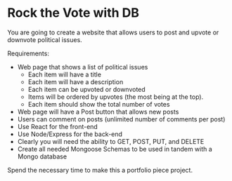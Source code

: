# Rock the Vote with DB

You are going to create a website that allows users to post and upvote or downvote political issues.

Requirements:
* Web page that shows a list of political issues
    * Each item will have a title
    * Each item will have a description
    * Each item can be upvoted or downvoted
    * Items will be ordered by upvotes (the most being at the top).
    * Each item should show the total number of votes 
* Web page will have a Post button that allows new posts
* Users can comment on posts (unlimited number of comments per post)
* Use React for the front-end
* Use Node/Express for the back-end
* Clearly you will need the ability to GET, POST, PUT, and DELETE
* Create all needed Mongoose Schemas to be used in tandem with a Mongo database

Spend the necessary time to make this a portfolio piece project.
